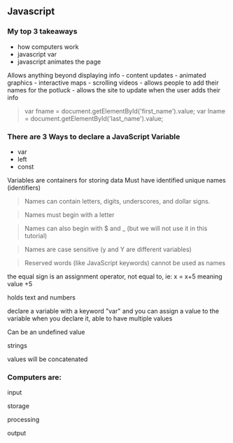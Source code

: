 ## Javascript

### My top 3 takeaways
 - how computers work
 - javascript var
 - javascript animates the page

Allows anything beyond displaying info
    - content updates
    - animated graphics
    - interactive maps
    - scrolling videos
    - allows people to add their names for the potluck
    - allows the site to update when the user adds their info

> var fname = document.getElementById('first_name').value;
    var lname = document.getElementById('last_name').value;

### There are 3 Ways to declare a JavaScript Variable
- var
- left
- const

Variables are containers for storing data
Must have identified unique names (identifiers)

> Names can contain letters, digits, underscores, and dollar signs.

> Names must begin with a letter

> Names can also begin with $ and _ (but we will not use it in this tutorial)

>Names are case sensitive (y and Y are different variables)

>Reserved words (like JavaScript keywords) cannot be used as names

the equal sign is an assignment operator, not equal to, ie: x = x+5 meaning value +5

holds text and numbers

declare a variable with a keyword "var" and you can assign a value to the variable when you declare it, able to have multiple values

Can be an undefined value

strings

values will be concatenated 

### Computers are: 

input

storage

processing

output
